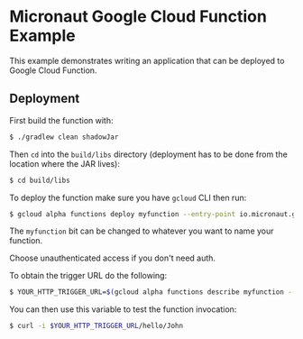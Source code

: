 # Micronaut Google Cloud Function Example

This example demonstrates writing an application that can be deployed to Google Cloud Function.

## Deployment

First build the function with:

```bash
$ ./gradlew clean shadowJar
```

Then `cd` into the `build/libs` directory (deployment has to be done from the location where the JAR lives):

```bash
$ cd build/libs
```

To deploy the function make sure you have `gcloud` CLI then run:

```bash
$ gcloud alpha functions deploy myfunction --entry-point io.micronaut.gcp.function.http.HttpServerFunction --runtime java11 --trigger-http
```

The `myfunction` bit can be changed to whatever you want to name your function.

Choose unauthenticated access if you don't need auth.

To obtain the trigger URL do the following:

```bash
$ YOUR_HTTP_TRIGGER_URL=$(gcloud alpha functions describe myfunction --format='value(httpsTrigger.url)') 
```

You can then use this variable to test the function invocation:

```bash
$ curl -i $YOUR_HTTP_TRIGGER_URL/hello/John
```